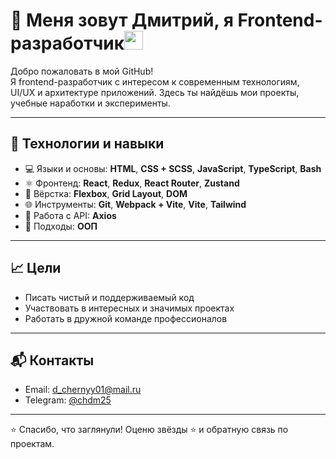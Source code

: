 # 👋 Меня зовут Дмитрий, я Frontend-разработчик<img src="https://media.giphy.com/media/WUlplcMpOCEmTGBtBW/giphy.gif" width="30">

Добро пожаловать в мой GitHub!  
Я frontend-разработчик с интересом к современным технологиям, UI/UX и архитектуре приложений. Здесь ты найдёшь мои проекты, учебные наработки и эксперименты.

---

## 🧰 Технологии и навыки

- 💻 Языки и основы: **HTML**, **CSS + SCSS**, **JavaScript**, **TypeScript**, **Bash**
- ⚛️ Фронтенд: **React**, **Redux**, **React Router**, **Zustand**
- 🎨 Вёрстка: **Flexbox**, **Grid Layout**, **DOM**
- 🌐 Инструменты: **Git**, **Webpack + Vite**, **Vite**, **Tailwind**
- 🔗 Работа с API: **Axios**
- 🧠 Подходы: **ООП**

---


## 📈 Цели

- Писать чистый и поддерживаемый код
- Участвовать в интересных и значимых проектах
- Работать в дружной команде профессионалов

---

## 📬 Контакты

- Email: d_chernyy01@mail.ru
- Telegram: [@chdm25](https://t.me/chdm25) 

---

⭐ Спасибо, что заглянули! Оценю звёзды ⭐ и обратную связь по проектам.
